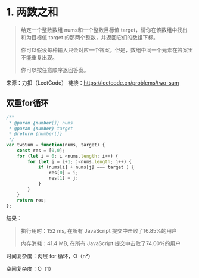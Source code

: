 # 1. 两数之和


> 给定一个整数数组 nums和一个整数目标值 target，请你在该数组中找出 和为目标值 target 的那两个整数，并返回它们的数组下标。
>
> 你可以假设每种输入只会对应一个答案。但是，数组中同一个元素在答案里不能重复出现。
>
> 你可以按任意顺序返回答案。

来源：力扣（LeetCode）
链接：https://leetcode.cn/problems/two-sum

## 双重for循环

```ts
/**
 * @param {number[]} nums
 * @param {number} target
 * @return {number[]}
 */
var twoSum = function(nums, target) {
    const res = [0,0];
    for (let i = 0; i <nums.length; i++) {
        for (let j = i+1; j<nums.length; j++) {
            if (nums[i] + nums[j] === target ) {
                res[0] = i;
                res[1] = j;
            }
        }
    }
    return res;
};
```

结果： 

> 执行用时：152 ms, 在所有 JavaScript 提交中击败了16.85%的用户
>
> 内存消耗：41.4 MB, 在所有 JavaScript 提交中击败了74.00%的用户

时间复杂度：两层 for 循环，O（n²）

空间复杂度：O（1）
